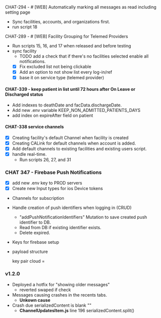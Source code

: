 CHAT-294 - # [WEB] Automatically marking all messages as read including setting page
 - Sync facilities, accounts, and organizations first.
 - run script 18

CHAT-289 - # [WEB] Facility Grouping for Telemed Providers
- Run scripts 15, 16, and 17 when released and before testing
- sync facility
	- TODO add a check that if there's no facilities selected enable all notifications.
	- [x] Fix excluded list not being clickable
	- [x] Add an option to not show list every log-in/ref
	- [x] base it on service type (telemed provider)

#### **CHAT-339 - keep patient in list until 72 hours after On Leave or Discharged status**
- Add indexes to deathDate and facData.dischargeDate.
- Add new .env variable KEEP_NON_ADMITTED_PATIENTS_DAYS
- add index on expireAfter field on patient

#### **CHAT-338 service channels**
- [x] Creating facility's default Channel when facility is created
- [x] Creating CALink for default channels when account is added.
- [x] Add default channels to existing facilities and existing users script.
- [x] handle real-time.
	- Run scripts 26, 27, and 31 





### CHAT 347 - Firebase Push Notifications
- [x] add new .env key to PROD servers
- [x] Create new Input types for ios Device tokens
 - Channels for subscription 
 - Handle creation of push identifiers when logging in (CRUD)
	 - "addPushNotificationIdentifiers" Mutation to save created push identifier to DB.
	 - Read from DB if existing identifier exists.
	 - Delete expired.
 - Keys for firebase setup
 - payload structure
   
   key pair cloud = 


### v1.2.0
- Deployed a hotfix for "showing older messages"
	-  reverted swaped if check
- Messages causing crashes in the recents tabs.
	- **Unkown cause** 
- Crash due serializedContent is blank "" 
	- **ChannelUpdatesItem.js** line 196 serializedContent.split()




